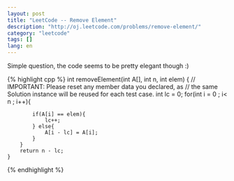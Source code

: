 ```yaml
---
layout: post
title: "LeetCode -- Remove Element"
description: "http://oj.leetcode.com/problems/remove-element/"
category: "leetcode"
tags: []
lang: en
---
```


Simple question, the code seems to be pretty elegant though :)

{% highlight cpp %}
    int removeElement(int A[], int n, int elem) {
        // IMPORTANT: Please reset any member data you declared, as
        // the same Solution instance will be reused for each test case.
        int lc = 0;
        for(int i = 0 ; i< n ; i++){
            
            if(A[i] == elem){
                lc++;
            } else{
                A[i - lc] = A[i];
            }
        }
        return n - lc;
    }
{% endhighlight %}
